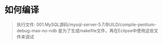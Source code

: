 # 如何编译
> 执行文件: 001.MySQL源码/mysql-server-5.7/BUILD/compile-pentium-debug-max-no-ndb  是为了生成makefile文件，再在Eclipse中使用这些文件来调试